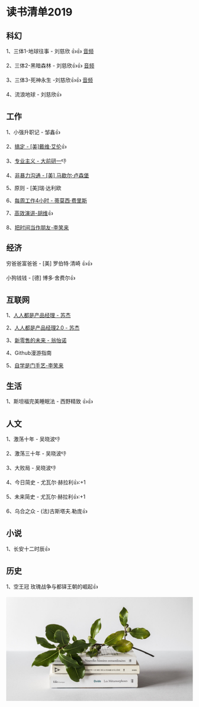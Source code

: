 # 读书清单2019

## 科幻

1、三体1-地球往事 - 刘慈欣 :+1::+1:     [音频](https://pan.baidu.com/s/1B9XX93q6-b_C8b8AvQYtKQ)

2、三体2-黑暗森林 - 刘慈欣:+1::+1:      [音频](https://pan.baidu.com/s/1drHl6ysm2ZQRUasBB4GJjQ)

3、三体3-死神永生 -刘慈欣:+1::+1:       [音频](https://pan.baidu.com/s/1G3lYkLJ_spLOOdpeJ-cOwA)

4、流浪地球 - 刘慈欣:+1:

## 工作

1、小强升职记 - 邹鑫:+1:

2、[搞定 - [美]戴维·艾伦](https://www.lanzous.com/i59re0f):+1:

3、[专业主义 - 大前研一](https://www.lanzous.com/i59r96b):-1:

4、[非暴力沟通 - [美] 马歇尔·卢森堡](https://www.lanzous.com/i59r8cb)

5、原则 - [美]瑞·达利欧

6、[每周工作4小时 - 蒂莫西·费里斯](https://www.lanzous.com/i5apseh)

7、[高效演讲-胡维](https://www.lanzous.com/i59r8hg):+1:

8、[把时间当作朋友-李笑来](https://www.lanzous.com/i5lopxi)

## 经济

穷爸爸富爸爸 - [美] 罗伯特·清崎 :+1::+1:

小狗钱钱 -  [德] 博多·舍费尔:+1:

## 互联网

1、[人人都是产品经理 - 苏杰](https://www.lanzous.com/i59r94j)

2、[人人都是产品经理2.0 - 苏杰](https://www.lanzous.com/i59r8la)

3、[新零售的未来 -  翁怡诺](https://www.lanzous.com/i59r8nc)

4、Github漫游指南

5、[自学是门手艺-李笑来](https://github.com/selfteaching/the-craft-of-selfteaching/tree/master/markdown)


## 生活

1、斯坦福完美睡眠法 - 西野精致 :+1::+1:

## 人文

1、激荡十年 - 吴晓波:-1:

2、激荡三十年 - 吴晓波:-1:

3、大败局 - 吴晓波:-1:

4、今日简史 - 尤瓦尔·赫拉利:+1::+1

5、未来简史 - 尤瓦尔·赫拉利:+1::+1

6、乌合之众 - (法)古斯塔夫.勒庞:+1:

## 小说

1、长安十二时辰:+1:

## 历史

1、空王冠 玫瑰战争与都铎王朝的崛起:+1:



![](https://raw.githubusercontent.com/zhanminjie/mybigimage/master/blogimage/to%20do%20list.jpg)
